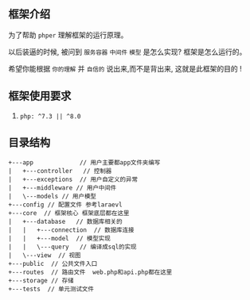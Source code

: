 ## 框架介绍

为了帮助 `phper` 理解框架的运行原理。

以后装逼的时候, 被问到 `服务容器` `中间件` `模型` 是怎么实现? 框架是怎么运行的。 

希望你能根据 `你的理解` 并 `自信的` 说出来,而不是背出来, 这就是此框架的目的 !

## 框架使用要求

1. `php: ^7.3 || ^8.0`

## 目录结构
```
+---app             // 用户主要都app文件夹编写
|   +---controller   // 控制器
|   +---exceptions  // 用户自定义的异常
|   +---middleware // 用户中间件
|   \---models // 用户模型
+---config // 配置文件 参考laraevl
+---core  // 框架核心 框架底层都在这里
|   +---database   // 数据库相关的
|   |   +---connection  // 数据库连接 
|   |   +---model  // 模型实现
|   |   \---query   // 编译成sql的实现
|   \---view  // 视图
+---public  // 公共文件入口
+---routes  // 路由文件  web.php和api.php都在这里
+---storage // 存储 
+---tests  // 单元测试文件
```



